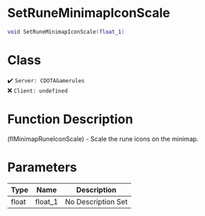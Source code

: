 # SetRuneMinimapIconScale
```lua
void SetRuneMinimapIconScale(float_1)
```
# Class
✔️ `Server: CDOTAGamerules`  
❌ `Client: undefined`  

# Function Description
(flMinimapRuneIconScale) - Scale the rune icons on the minimap.
# Parameters
Type|Name|Description
--|--|--
float|float_1|No Description Set
